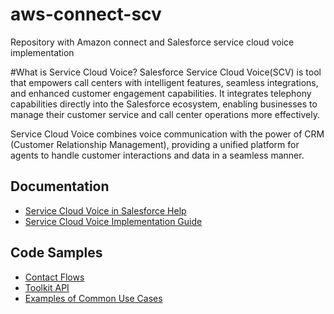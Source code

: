 # aws-connect-scv
Repository with Amazon connect and Salesforce service cloud voice implementation

#What is Service Cloud Voice?
Salesforce Service Cloud Voice(SCV) is tool that empowers call centers with intelligent features, seamless integrations, and enhanced customer engagement capabilities. 
It integrates telephony capabilities directly into the Salesforce ecosystem, enabling businesses to manage their customer service and call center operations more effectively. 

Service Cloud Voice combines voice communication with the power of CRM (Customer Relationship Management), providing a unified platform for agents to handle customer interactions and data in a seamless manner.

## Documentation

* [Service Cloud Voice in Salesforce Help](https://help.salesforce.com/articleView?id=voice_about.htm&type=5)
* [Service Cloud Voice Implementation Guide](https://developer.salesforce.com/docs/atlas.en-us.voice_developer_guide.meta/voice_developer_guide/voice_intro.htm)

## Code Samples

* [Contact Flows](ContactFlows/)
* [Toolkit API](ToolkitAPI/)
* [Examples of Common Use Cases](Recipes/)
